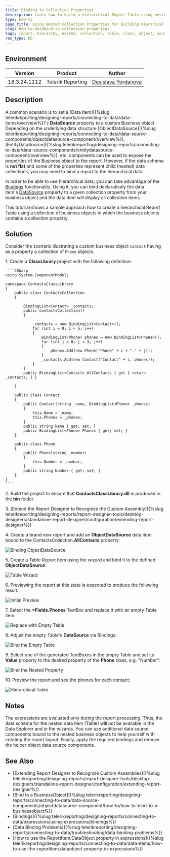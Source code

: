 ```yaml
---
title: Binding to Collection Properties
description: Learn how to build a hierarchical Report Table using nested Collection Properties.
type: how-to
page_title: Using Nested Collection Properties for Building Hierarical Table
slug: how-to-databind-to-collection-properties
tags: report, hierarchy, nested, collection, table, class, object, source
res_type: kb
---
```


## Environment

| Version | Product | Author | 
| ---- | ---- | ---- | 
| 18.3.24.1112 | Telerik Reporting |[Desislava Yordanova](https://www.telerik.com/blogs/author/desislava-yordanova)| 

## Description

A common scenario is to set a [Data Item]({%slug telerikreporting/designing-reports/connecting-to-data/data-items/overview%})'s **DataSource** property to a custom Business object. Depending on the underlying data structure [ObjectDataSource]({%slug telerikreporting/designing-reports/connecting-to-data/data-source-components/objectdatasource-component/overview%}), [EntityDataSource]({%slug telerikreporting/designing-reports/connecting-to-data/data-source-components/entitydatasource-component/overview%}), etc. components can be used to expose the properties of the Business object to the report. However, if the data schema is **not flat** and some of the properties represent child (nested) data collections, you may need to bind a report to the hierarchical data.

In order to be able to use hierarchical data, you can take advantage of the [Bindings](/api/Telerik.Reporting.ReportItemBase#Telerik_Reporting_ReportItemBase_Bindings) functionality. Using it, you can bind declaratively the data item's [DataSource](/api/Telerik.Reporting.DataItem#Telerik_Reporting_DataItem_DataSource) property to a given collection property from your business object and the data item will display all collection items.

This tutorial shows a sample approach how to create a hierarchical Report Table using a collection of business objects  in which the business objects contains a collection property.

## Solution

Consider the scenario illustrating a custom business object `Contact` having as a property a collection of `Phone` objects.

1\. Create a **ClassLibrary** project with the following definition:

	````CSharp
	using System.ComponentModel;

	namespace ContactsClassLibrary
	{
		public class ContactsCollection
		{

			BindingList<Contact> _contacts;
			public ContactsCollection()
			{

				_contacts = new BindingList<Contact>();
				for (int i = 0; i < 5; i++)
				{
					BindingList<Phone> phones = new BindingList<Phone>();
					for (int j = 0; j < 3; j++)
					{
						phones.Add(new Phone("Phone" + i + "." + j));
					}
					_contacts.Add(new Contact("Contact" + i, phones));
				}
			}
			public BindingList<Contact> AllContacts { get { return _contacts; } }

		}

		public class Contact
		{
			public Contact(string _name, BindingList<Phone> _phones)
			{
				this.Name = _name;
				this.Phones = _phones;
			}
			public string Name { get; set; }
			public BindingList<Phone> Phones { get; set; }
		}

		public class Phone
		{
			public Phone(string _number)
			{
				this.Number = _number;
			}
			public string Number { get; set; }
		}
	}
	````

2\. Build the project to ensure that **ContactsClassLibrary.dll** is produced in the **bin** folder.

3\. [Extend the Report Designer to Recognize the Custom Assembly]({%slug telerikreporting/designing-reports/report-designer-tools/desktop-designers/standalone-report-designer/configuration/extending-report-designer%})

4\. Create a brand new report and add an **ObjectDataSource** data item bound to the ContactsCollection.**AllContacts** property:

![Binding ObjectDataSource](images/binding-object-data-source.png) 

5\. Create a Table Report Item using the wizard and bind it to the defined **ObjectDataSource**:

![Table Wizard](images/table-wizard.png)  

6\. Previewing the report at this state is expected to produce the following result:

![Initial Preview](images/initial-preview.png)   

7\. Select the **=Fields.Phones** TextBox and replace it with an empty Table item:

![Replace with Empty Table](images/replace-with-empty-table.png)    

8\. Adjust the empty Table's **DataSource** via Bindings:

![Bind the Empty Table](images/bind-the-empty-table.png)   

9\. Select one of the generated TextBoxes in the empty Table and set its **Value** property to the desired property of the **Phone** class, e.g. "Number":

![Bind the Nested Property](images/bind-the-nested-property.png)    

10\. Preview the report and see the phones for each contact:

![Hierarchical Table](images/hierarchical-table.png)    

## Notes

The expressions are evaluated only during the report processing. Thus, the data schema for the nested data item (Table) will not be available in the Data Explorer and in the wizards. You can use additional data source components bound to the nested business objects to help yourself with creating the report layout. Finally, apply the required bindings and remove the helper object data source components.

## See Also

* [Extending Report Designer to Recognize Custom Assemblies]({%slug telerikreporting/designing-reports/report-designer-tools/desktop-designers/standalone-report-designer/configuration/extending-report-designer%})
* [Bind to a BusinessObject]({%slug telerikreporting/designing-reports/connecting-to-data/data-source-components/objectdatasource-component/how-to/how-to-bind-to-a-businessobject%})
* [Bindings]({%slug telerikreporting/designing-reports/connecting-to-data/expressions/using-expressions/bindings%})
* [Data Binding Problems]({%slug telerikreporting/designing-reports/connecting-to-data/troubleshooting/data-binding-problems%})
* [How to use the ReportItem.DataObject property in expressions]({%slug telerikreporting/designing-reports/connecting-to-data/data-items/how-to-use-the-reportitem.dataobject-property-in-expressions%})
